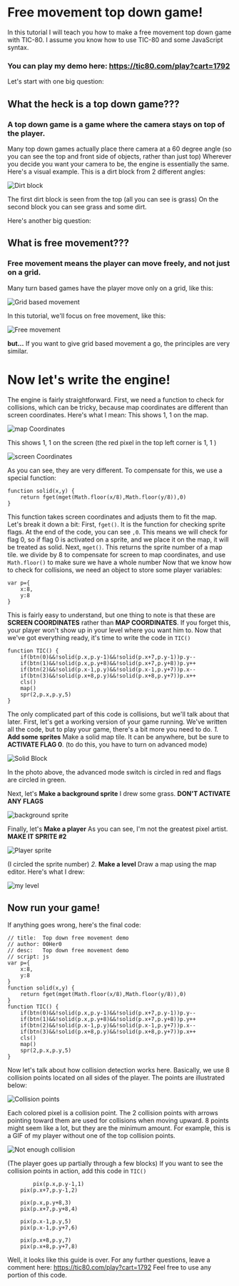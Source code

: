 # Free movement top down game!
In this tutorial I will teach you how to make a free movement top down game with TIC-80.
I assume you know how to use TIC-80 and some JavaScript syntax.

### You can play my demo here: https://tic80.com/play?cart=1792

Let's start with one big question:
## What the heck is a top down game???
### A top down game is a game where the camera stays on top of the player.
Many top down games actually place there camera at a 60 degree angle (so you can see the top and front side of objects, rather than just top)
Wherever you decide you want your camera to be, the engine is essentially the same.
Here's a visual example. This is a dirt block from 2 different angles:

![Dirt block](https://i.ibb.co/7RnB1V4/dirt-Block.gif)

The first dirt block is seen from the top (all you can see is grass)
On the second block you can see grass and some dirt.

Here's another big question:
## What is free movement???
### Free movement means the player can move freely, and not just on a grid.
Many turn based games have the player move only on a grid, like this:

![Grid based movement](https://i.ibb.co/m9K5Vv9/grid-Based.gif)

In this tutorial, we'll focus on free movement, like this:

![Free movement](https://i.ibb.co/Y3MVwTC/free-Movement.gif)

**but...**
If you want to give grid based movement a go, the principles are very similar.
# Now let's write the engine!
The engine is fairly straightforward. First, we need a function to check for collisions, which can be tricky, because map coordinates are different than screen coordinates. Here's what I mean:
This shows 1, 1 on the map.

![map Coordinates](https://i.ibb.co/wC65Ywy/map-Coordinates.gif)

This shows 1, 1 on the screen (the red pixel in the top left corner is 1, 1 )

![screen Coordinates](https://i.ibb.co/YdWv80P/real-Screen-Coordinates.gif)

As you can see, they are very different. To compensate for this, we use a special function:

```
function solid(x,y) {
	return fget(mget(Math.floor(x/8),Math.floor(y/8)),0)
}
```

This function takes screen coordinates and adjusts them to fit the map.
Let's break it down a bit:
First, `fget()`. It is the function for checking sprite flags. At the end of the code, you can see `,0`. This means we will check for flag 0, so if flag 0 is activated on a sprite, and we place it on the map, it will be treated as solid.
Next, `mget()`. This returns the sprite number of a map tile. we divide by 8 to compensate for screen to map coordinates, and use `Math.floor()` to make sure we have a whole number
Now that we know how to check for collisions, we need an object to store some player variables:
```
var p={
	x:8,
	y:8
}
```
This is fairly easy to understand, but one thing to note is that these are **SCREEN COORDINATES** rather than **MAP COORDINATES**. If you forget this, your player won't show up in your level where you want him to.
Now that we've got everything ready, it's time to write the code in `TIC()`
```
function TIC() {
	if(btn(0)&&!solid(p.x,p.y-1)&&!solid(p.x+7,p.y-1))p.y--
	if(btn(1)&&!solid(p.x,p.y+8)&&!solid(p.x+7,p.y+8))p.y++
	if(btn(2)&&!solid(p.x-1,p.y)&&!solid(p.x-1,p.y+7))p.x--
	if(btn(3)&&!solid(p.x+8,p.y)&&!solid(p.x+8,p.y+7))p.x++
	cls()
	map()
	spr(2,p.x,p.y,5)
}
```
The only complicated part of this code is collisions, but we'll talk about that later. First, let's get a working version of your game running.
We've written all the code, but to play your game, there's a bit more you need to do.
_1._ **Add some sprites**
Make a solid map tile. It can be anywhere, but be sure to **ACTIVATE FLAG 0**. (to do this, you have to turn on advanced mode)

![Solid Block](https://i.ibb.co/T4SSDz5/solid-Block.png)

In the photo above, the advanced mode switch is circled in red and flags are circled in green.

Next, let's **Make a background sprite**
I drew some grass. **DON'T ACTIVATE ANY FLAGS**

![background sprite](https://i.ibb.co/hsM201w/background-Sprite.png)

Finally, let's **Make a player**
As you can see, I'm not the greatest pixel artist. **MAKE IT SPRITE #2**

![Player sprite](https://i.ibb.co/Gf6Fsh0/player-Sprite.png)

(I circled the sprite number)
_2._ **Make a level**
Draw a map using the map editor. Here's what I drew:

![my level](https://i.ibb.co/4Y7fJRg/myLevel.png)

## Now run your game!
If anything goes wrong, here's the final code:
```
// title:  Top down free movement demo
// author: 00Her0
// desc:   Top down free movement demo
// script: js
var p={
	x:8,
	y:8
}
function solid(x,y) {
	return fget(mget(Math.floor(x/8),Math.floor(y/8)),0)
}
function TIC() {
	if(btn(0)&&!solid(p.x,p.y-1)&&!solid(p.x+7,p.y-1))p.y--
	if(btn(1)&&!solid(p.x,p.y+8)&&!solid(p.x+7,p.y+8))p.y++
	if(btn(2)&&!solid(p.x-1,p.y)&&!solid(p.x-1,p.y+7))p.x--
	if(btn(3)&&!solid(p.x+8,p.y)&&!solid(p.x+8,p.y+7))p.x++
	cls()
	map()
	spr(2,p.x,p.y,5)
}
```
Now let's talk about how collision detection works here. Basically, we use  8 collision points located on all sides of the player. The points are illustrated below:

![Collision points](https://i.ibb.co/8BKm1yw/collision-Points.png)

Each colored pixel is a collision point. The 2 collision points with arrows pointing toward them are used for collisions when moving upward. 8 points might seem like a lot, but they are the minimum amount. For example, this is a GIF of my player without one of the top collision points.

![Not enough collision](https://i.ibb.co/74ftbmv/not-Enough-Collision.gif)

(The player goes up partially through a few blocks)
If you want to see the collision points in action, add this code in `TIC()`
```
        pix(p.x,p.y-1,1)
	pix(p.x+7,p.y-1,2)

	pix(p.x,p.y+8,3)
	pix(p.x+7,p.y+8,4)

	pix(p.x-1,p.y,5)
	pix(p.x-1,p.y+7,6)

	pix(p.x+8,p.y,7)
	pix(p.x+8,p.y+7,8)
```
Well, it looks like this guide is over.
For any further questions, leave a comment here: https://tic80.com/play?cart=1792
Feel free to use any portion of this code.